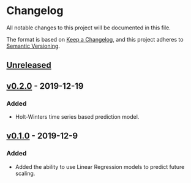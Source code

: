 # Changelog
All notable changes to this project will be documented in this file.

The format is based on [Keep a Changelog](https://keepachangelog.com/en/1.0.0/),
and this project adheres to [Semantic Versioning](https://semver.org/spec/v2.0.0.html).

## [Unreleased]

## [v0.2.0] - 2019-12-19
### Added
- Holt-Winters time series based prediction model.

## [v0.1.0] - 2019-12-9
### Added
- Added the ability to use Linear Regression models to predict future scaling.

[Unreleased]: https://github.com/jthomperoo/predictive-horizontal-pod-autoscaler/compare/v0.2.0...HEAD
[v0.2.0]: https://github.com/jthomperoo/predictive-horizontal-pod-autoscaler/compare/v0.1.0...v0.2.0
[v0.1.0]: https://github.com/jthomperoo/predictive-horizontal-pod-autoscaler/releases/tag/v0.1.0